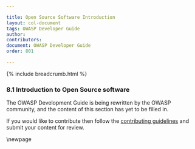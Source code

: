 ```yaml
---

title: Open Source Software Introduction
layout: col-document
tags: OWASP Developer Guide
author:
contributors:
document: OWASP Developer Guide
order: 801

---
```


{% include breadcrumb.html %}

### 8.1 Introduction to Open Source software

The OWASP Development Guide is being rewritten by the OWASP community,
and the content of this section has yet to be filled in.

If you would like to contribute then follow the [contributing guidelines][contribute]
and submit your content for review.

[contribute]: https://github.com/OWASP/www-project-developer-guide/blob/main/contributing.md

\newpage
